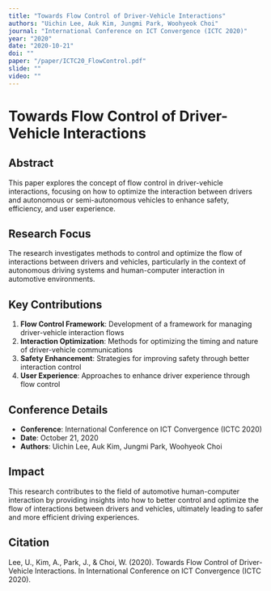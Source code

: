```yaml
---
title: "Towards Flow Control of Driver-Vehicle Interactions"
authors: "Uichin Lee, Auk Kim, Jungmi Park, Woohyeok Choi"
journal: "International Conference on ICT Convergence (ICTC 2020)"
year: "2020"
date: "2020-10-21"
doi: ""
paper: "/paper/ICTC20_FlowControl.pdf"
slide: ""
video: ""
---
```


# Towards Flow Control of Driver-Vehicle Interactions

## Abstract

This paper explores the concept of flow control in driver-vehicle interactions, focusing on how to optimize the interaction between drivers and autonomous or semi-autonomous vehicles to enhance safety, efficiency, and user experience.

## Research Focus

The research investigates methods to control and optimize the flow of interactions between drivers and vehicles, particularly in the context of autonomous driving systems and human-computer interaction in automotive environments.

## Key Contributions

1. **Flow Control Framework**: Development of a framework for managing driver-vehicle interaction flows
2. **Interaction Optimization**: Methods for optimizing the timing and nature of driver-vehicle communications
3. **Safety Enhancement**: Strategies for improving safety through better interaction control
4. **User Experience**: Approaches to enhance driver experience through flow control

## Conference Details

- **Conference**: International Conference on ICT Convergence (ICTC 2020)
- **Date**: October 21, 2020
- **Authors**: Uichin Lee, Auk Kim, Jungmi Park, Woohyeok Choi

## Impact

This research contributes to the field of automotive human-computer interaction by providing insights into how to better control and optimize the flow of interactions between drivers and vehicles, ultimately leading to safer and more efficient driving experiences.

## Citation

Lee, U., Kim, A., Park, J., & Choi, W. (2020). Towards Flow Control of Driver-Vehicle Interactions. In International Conference on ICT Convergence (ICTC 2020). 